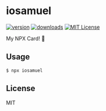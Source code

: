 # iosamuel

[![version](https://img.shields.io/npm/v/iosamuel.svg?style=flat-square)](http://npm.im/iosamuel)
[![downloads](https://img.shields.io/npm/dm/iosamuel.svg?style=flat-square)](http://npm-stat.com/charts.html?package=iosamuel&from=2020-10-14)
[![MIT License](https://img.shields.io/npm/l/iosamuel.svg?style=flat-square)](http://opensource.org/licenses/MIT)

My NPX Card! 🐧

## Usage

```
$ npx iosamuel
```

## License

MIT
